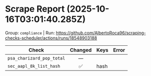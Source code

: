 # Scrape Report (2025-10-16T03:01:40.285Z)

Group: `compliance`  |  Run: https://github.com/AlbertoRoca96/scraping-checks-scheduler/actions/runs/18548903188

| Check | Changed | Keys | Error |
|---|:---:|:--|:--|
| `psa_charizard_pop_total` | — |  |  |
| `sec_aapl_8k_list_hash` | ✅ | hash |  |
